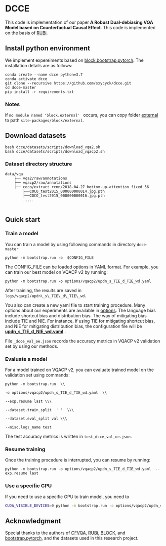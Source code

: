 # DCCE

This code is implementation of our paper **A Robust Dual-debiasing VQA Model based on Counterfactual Causal Effect**. This code is implemented on the basis of [RUBi](https://github.com/cdancette/rubi.bootstrap.pytorch).

## Install python environment

We implement expereiments based on [block.bootstrap.pytorch](https://github.com/Cadene/block.bootstrap.pytorch). The installation details are as follows:

```
conda create --name dcce python=3.7
conda activate dcce
git clone --recursive https://github.com/sxycyck/dcce.git
cd dcce-master
pip install -r requirements.txt
```

### Notes

if  `no module named 'block.external' ` occurs, you can copy folder [external](external) to path `site-packages/block/external`.


## Download datasets

```
bash dcce/datasets/scripts/download_vqa2.sh
bash dcce/datasets/scripts/download_vqacp2.sh
```

### Dataset directory structure

```
data/vqa
	├── vqa2/raw/annotations
	├── vqacp2/raw/annotations
	├── coco/extract_rcnn/2018-04-27_bottom-up-attention_fixed_36
		├──COCO_test2015_000000000014.jpg.pth
		├──COCO_test2015_000000000016.jpg.pth
		.....
		
```

## Quick start

### Train a model

You can train a model by using following commands in directory `dcce-master`

```
python -m bootstrap.run -o  $CONFIG_FILE
```

The CONFIG_FILE can be loaded options in YAML format. For example, you can train our best model on VQACP v2 by running:

```
python -m bootstrap.run -o options/vqacp2/updn_s_TIE_d_TIE_wd.yaml
```

After training, the results are saved in `logs/vqacp2/updn\_s\_TIE\_d\_TIE\_wd`.

You also can create a new yaml file to start training procedure. Many options about our experiments are available in [options](options). The language bias include shortcut bias and distribution bias. The way of mitigating bias include TIE and NIE. For instance, if using TIE for mitigating shortcut bias, and NIE for mitigating distribution bias, the configuration file will be [**updn_s_TIE_d_NIE_wd.yaml**](options/vqacp2/updn_s_TIE_d_NIE_wd.yaml) .

File `_dcce_val_oe.json` records the accuracy metrics in VQACP v2 validation set by using our methods.

### Evaluate a model

For a model trained on VQACP v2, you can evaluate trained model on the validation set using commands:

```
python -m bootstrap.run  \\

-o options/vqacp2/updn_s_TIE_d_TIE_wd.yaml  \\

--exp.resume last \\\

--dataset.train_split  ' '  \\\

--dataset.eval_split val \\\

--misc.logs_name test
```

The test accuracy metrics is written in `test_dcce_val_oe.json`.

### Resume training

Once the training procedure is interrupted, you can resume by running:

```
python -m bootstrap.run -o options/vqacp2/updn_s_TIE_d_TIE_wd.yaml  --exp.resume last
```

### Use a specific GPU

If  you need to use a specific GPU to train model, you need to

```bash
CUDA_VISIBLE_DEVICES=0 python -m bootstrap.run -o options/vqacp2/updn_s_TIE_d_TIE_wd.yaml
```

## Acknowledgment

Special thanks to the authors of [CFVQA](https://github.com/yuleiniu/cfvqa), [RUBi](https://github.com/cdancette/rubi.bootstrap.pytorch), [BLOCK](https://github.com/Cadene/block.bootstrap.pytorch), and [bootstrap.pytorch](https://github.com/Cadene/bootstrap.pytorch), and the datasets used in this research project.








